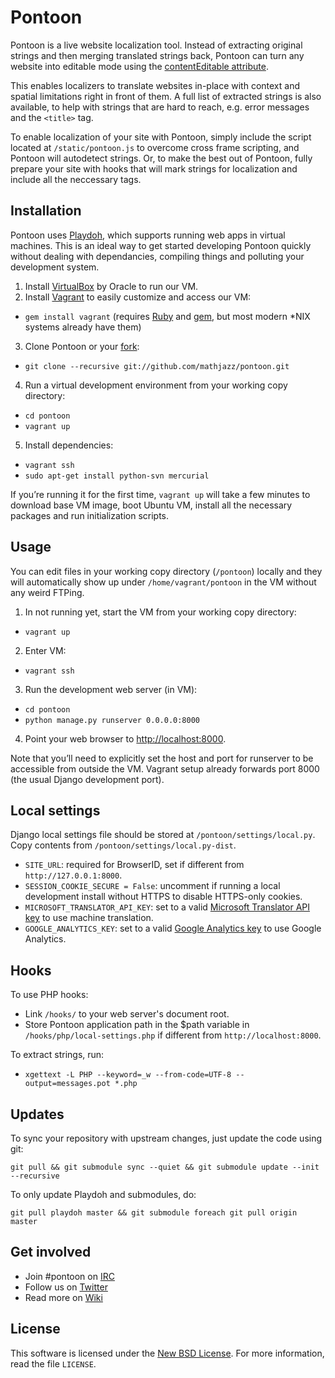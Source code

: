 Pontoon
=======
Pontoon is a live website localization tool. Instead of extracting original strings and then merging translated strings back, Pontoon can turn any website into editable mode using the [contentEditable attribute][contentEditable].

This enables localizers to translate websites in-place with context and spatial limitations right in front of them. A full list of extracted strings is also available, to help with strings that are hard to reach, e.g. error messages and the `<title>` tag.

To enable localization of your site with Pontoon, simply include the script located at `/static/pontoon.js` to overcome cross frame scripting, and Pontoon will autodetect strings. Or, to make the best out of Pontoon, fully prepare your site with hooks that will mark strings for localization and include all the neccessary tags.

Installation
------------
Pontoon uses [Playdoh][playdoh], which supports running web apps in virtual machines. This is an ideal way to get started developing Pontoon quickly without dealing with dependancies, compiling things and polluting your development system.

1. Install [VirtualBox][virtualbox] by Oracle to run our VM.
2. Install [Vagrant][vagrant] to easily customize and access our VM:
 * `gem install vagrant` (requires [Ruby][ruby] and [gem][gem], but most modern *NIX systems already have them)
3. Clone Pontoon or your [fork][fork]:
 * `git clone --recursive git://github.com/mathjazz/pontoon.git` 
4. Run a virtual development environment from your working copy directory:
 * `cd pontoon`
 * `vagrant up`
5. Install dependencies:
 * `vagrant ssh`
 * `sudo apt-get install python-svn mercurial`

If you’re running it for the first time, `vagrant up` will take a few minutes to download base VM image, boot Ubuntu VM, install all the necessary packages and run initialization scripts.

Usage
-----
You can edit files in your working copy directory (`/pontoon`) locally and they will automatically show up under `/home/vagrant/pontoon` in the VM without any weird FTPing.

1. In not running yet, start the VM from your working copy directory:
 * `vagrant up`
2. Enter VM:
 * `vagrant ssh`
3. Run the development web server (in VM):
 * `cd pontoon`
 * `python manage.py runserver 0.0.0.0:8000`
4. Point your web browser to [http://localhost:8000](http://localhost:8000).

Note that you’ll need to explicitly set the host and port for runserver to be accessible from outside the VM. Vagrant setup already forwards port 8000 (the usual Django development port).

Local settings
--------------

Django local settings file should be stored at `/pontoon/settings/local.py`. Copy contents from `/pontoon/settings/local.py-dist`.
 * `SITE_URL`: required for BrowserID, set if different from `http://127.0.0.1:8000`.
 * `SESSION_COOKIE_SECURE = False`: uncomment if running a local development install without HTTPS to disable HTTPS-only cookies.
 * `MICROSOFT_TRANSLATOR_API_KEY`: set to a valid [Microsoft Translator API key][bdc] to use machine translation.
 * `GOOGLE_ANALYTICS_KEY`: set to a valid [Google Analytics key][ga] to use Google Analytics.

Hooks
--------------

To use PHP hooks:
 * Link `/hooks/` to your web server's document root.
 * Store Pontoon application path in the $path variable in `/hooks/php/local-settings.php` if different from `http://localhost:8000`.

To extract strings, run:
 * `xgettext -L PHP --keyword=_w --from-code=UTF-8 --output=messages.pot *.php`

Updates
-------
To sync your repository with upstream changes, just update the code using git:

`git pull && git submodule sync --quiet && git submodule update --init --recursive`

To only update Playdoh and submodules, do:

`git pull playdoh master && git submodule foreach git pull origin master`

Get involved
------------
* Join #pontoon on [IRC][irc]
* Follow us on [Twitter][twitter]
* Read more on [Wiki][wiki] 

License
-------
This software is licensed under the [New BSD License][BSD]. For more information, read the file ``LICENSE``.

[contentEditable]:  https://developer.mozilla.org/en/DOM/element.contentEditable   "Element.contentEditable - MDN"
[playdoh]:  https://github.com/mozilla/playdoh   "Playdoh"
[virtualbox]:  https://www.virtualbox.org/wiki/Downloads   "VirtualBox Download"
[vagrant]:  http://vagrantup.com/docs/getting-started/index.html   "Vagrant: Getting Started"
[ruby]:  http://www.ruby-lang.org/   "Ruby"
[gem]:  http://rubygems.org/   "RubyGems.org"
[fork]:  http://help.github.com/fork-a-repo/   "Fork A Repo"
[bdc]: http://msdn.microsoft.com/en-us/library/hh454950   "MSDN"
[ga]: https://www.google.com/analytics/   "Google Analytics"
[irc]:  https://cbe001.chat.mibbit.com/?url=irc%3A%2F%2Firc.mozilla.org%2Fpontoon   "Mibbit"
[twitter]:  https://twitter.com/#!/mozillapontoon   "Mozilla Pontoon on Twitter"
[wiki]:  https://wiki.mozilla.org/L10n:Pontoon   "L10n:Pontoon - MozillaWiki"
[BSD]: http://creativecommons.org/licenses/BSD/
